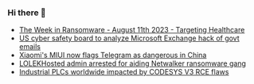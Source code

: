 ### Hi there 👋

<!--START_SECTION:feed-->
* [The Week in Ransomware - August 11th 2023 - Targeting Healthcare](https://www.bleepingcomputer.com/news/security/the-week-in-ransomware-august-11th-2023-targeting-healthcare/)
* [US cyber safety board to analyze Microsoft Exchange hack of govt emails](https://www.bleepingcomputer.com/news/security/us-cyber-safety-board-to-analyze-microsoft-exchange-hack-of-govt-emails/)
* [Xiaomi's MIUI now flags Telegram as dangerous in China](https://www.bleepingcomputer.com/news/technology/xiaomis-miui-now-flags-telegram-as-dangerous-in-china/)
* [LOLEKHosted admin arrested for aiding Netwalker ransomware gang](https://www.bleepingcomputer.com/news/security/lolekhosted-admin-arrested-for-aiding-netwalker-ransomware-gang/)
* [Industrial PLCs worldwide impacted by CODESYS V3 RCE flaws](https://www.bleepingcomputer.com/news/security/industrial-plcs-worldwide-impacted-by-codesys-v3-rce-flaws/)
<!--END_SECTION:feed-->

<!--
**frankenk/frankenk** is a ✨ _special_ ✨ repository because its `README.md` (this file) appears on your GitHub profile.

Here are some ideas to get you started:

- 🔭 I’m currently working on ...
- 🌱 I’m currently learning ...
- 👯 I’m looking to collaborate on ...
- 🤔 I’m looking for help with ...
- 💬 Ask me about ...
- 📫 How to reach me: ...
- 😄 Pronouns: ...
- ⚡ Fun fact: ...
-->



